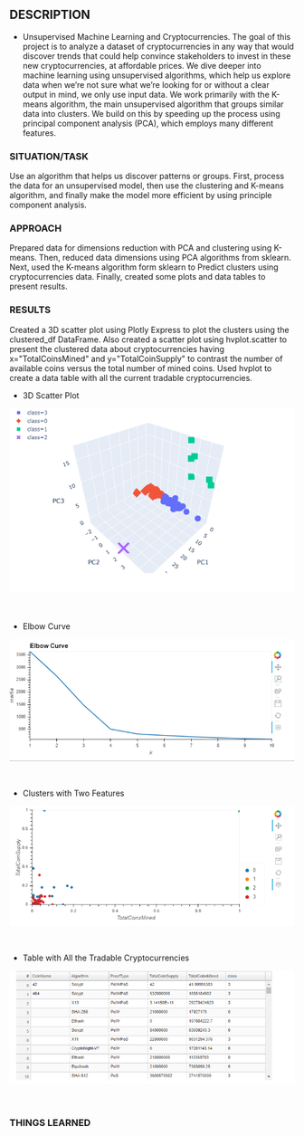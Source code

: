 ## DESCRIPTION
* Unsupervised Machine Learning and Cryptocurrencies.
The goal of this project is to analyze a dataset of cryptocurrencies in any way that would discover trends that could help
convince stakeholders to invest in these new cryptocurrencies, at affordable prices. We dive deeper into machine learning using unsupervised algorithms, which help us explore data when we’re not sure what we’re looking for or without a clear output in mind,
we only use input data. We work primarily with the K-means algorithm, the main unsupervised algorithm that groups similar data into clusters. We build on this by speeding up the process using principal component analysis (PCA), which employs many different features.

### SITUATION/TASK
Use an algorithm that helps us discover patterns or groups. First, process the data for an unsupervised model, 
then use the clustering and K-means algorithm, and finally make the model more efficient by using principle component analysis.

### APPROACH
Prepared data for dimensions reduction with PCA and clustering using K-means. Then, reduced data dimensions using PCA algorithms from sklearn. Next, used the K-means algorithm form sklearn to Predict clusters using cryptocurrencies data. Finally, created some plots
and data tables to present results.

### RESULTS
Created a 3D scatter plot using Plotly Express to plot the clusters using the clustered_df DataFrame.
Also created a scatter plot using hvplot.scatter to present the clustered data about cryptocurrencies having x="TotalCoinsMined"
and y="TotalCoinSupply" to contrast the number of available coins versus the total number of mined coins. Used hvplot to create a data table with all the current tradable cryptocurrencies.


* 3D Scatter Plot

<img align=" center" width="650" src= "/pics/3D_Scatter_Plot.png"><br/><br/><br/>

* Elbow Curve

<img align="center" width="650" src="/pics/Elbow_Curve.png"><br/><br/><br/>

* Clusters with Two Features

<img align="center" width="650" src="/pics/hvplot_Scatter_Clusters.png"><br/><br/><br/>


* Table with All the Tradable Cryptocurrencies 

<img align="center" width="650" src="/pics/Table_Tradeable_Cryptocurrencies.png"><br/><br/><br/>

### THINGS LEARNED
